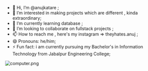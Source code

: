 
- 👋 Hi, I’m @anujkatare ;
- 👀 I’m interested in making projects which are different , kinda extraordinary;
- 🌱 I’m currently learning database ;
- 💞️ I’m looking to collaborate on fullstack projects ;
- 📫 How to reach me , here's my instagram => theyhates.anuj ;
- 😄 Pronouns: he/him;
- ⚡ Fun fact: i am currently pursuing my Bachelor's in Information Technology from Jabalpur Engineering College;


![computer.png](https://github.com/user-attachments/assets/9492c6e3-b4c5-478d-8b05-a54fe78e1848)


